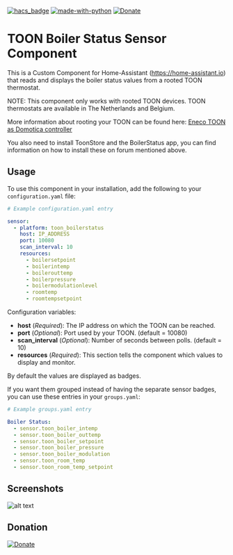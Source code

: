 [![hacs_badge](https://img.shields.io/badge/HACS-Default-orange.svg)](https://github.com/custom-components/hacs)  [![made-with-python](https://img.shields.io/badge/Made%20with-Python-1f425f.svg)](https://www.python.org/) [![Donate](https://img.shields.io/badge/Donate-PayPal-green.svg)](https://www.paypal.me/cyberjunkynl/)

# TOON Boiler Status Sensor Component
This is a Custom Component for Home-Assistant (https://home-assistant.io) that reads and displays the boiler status values from a rooted TOON thermostat.

NOTE: This component only works with rooted TOON devices.
TOON thermostats are available in The Netherlands and Belgium.

More information about rooting your TOON can be found here:
[Eneco TOON as Domotica controller](http://www.domoticaforum.eu/viewforum.php?f=87)

You also need to install ToonStore and the BoilerStatus app, you can find information on how to install these on forum mentioned above.

## Usage
To use this component in your installation, add the following to your `configuration.yaml` file:

```yaml
# Example configuration.yaml entry

sensor:
  - platform: toon_boilerstatus
    host: IP_ADDRESS
    port: 10080
    scan_interval: 10
    resources:
      - boilersetpoint
      - boilerintemp
      - boilerouttemp
      - boilerpressure
      - boilermodulationlevel
      - roomtemp
      - roomtempsetpoint
```

Configuration variables:

- **host** (*Required*): The IP address on which the TOON can be reached.
- **port** (*Optional*): Port used by your TOON. (default = 10080)
- **scan_interval** (*Optional*): Number of seconds between polls. (default = 10)
- **resources** (*Required*): This section tells the component which values to display and monitor.

By default the values are displayed as badges.

If you want them grouped instead of having the separate sensor badges, you can use these entries in your `groups.yaml`:

```yaml
# Example groups.yaml entry

Boiler Status:
  - sensor.toon_boiler_intemp
  - sensor.toon_boiler_outtemp
  - sensor.toon_boiler_setpoint
  - sensor.toon_boiler_pressure
  - sensor.toon_boiler_modulation
  - sensor.toon_room_temp
  - sensor.toon_room_temp_setpoint
```

## Screenshots

![alt text](https://github.com/cyberjunky/home-assistant-toon_boilerstatus/blob/master/screenshots/toon-boilerstatus.png?raw=true "Screenshot TOON Boiler Status")

## Donation
[![Donate](https://img.shields.io/badge/Donate-PayPal-green.svg)](https://www.paypal.me/cyberjunkynl/)
